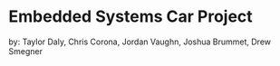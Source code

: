 # Embedded Systems Car Project
by: Taylor Daly, Chris Corona, Jordan Vaughn, Joshua Brummet, Drew Smegner
